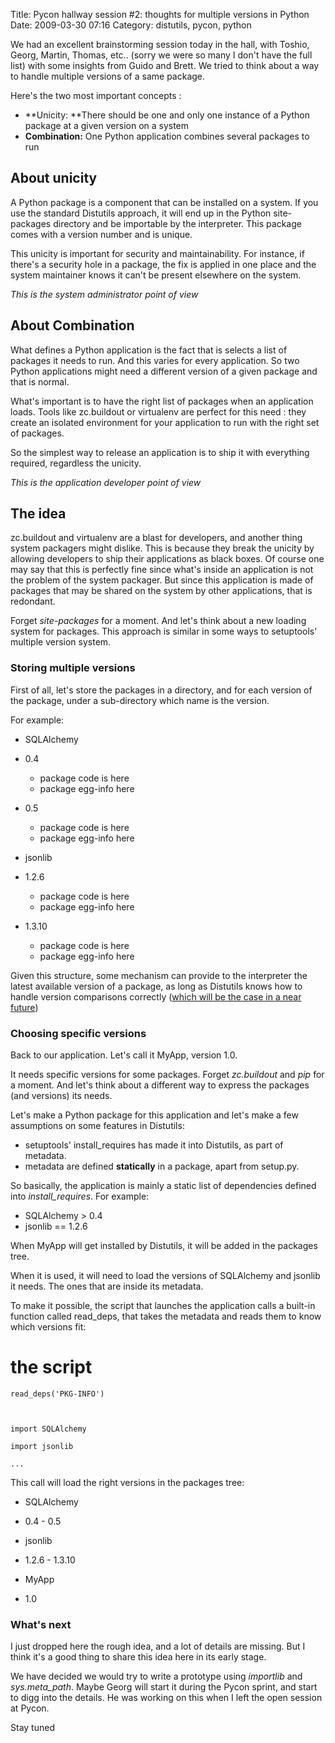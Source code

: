 Title: Pycon hallway session #2: thoughts for multiple versions in Python
Date: 2009-03-30 07:16
Category: distutils, pycon, python

We had an excellent brainstorming session today in the hall, with
Toshio, Georg, Martin, Thomas, etc.. (sorry we were so many I don't have
the full list) with some insights from Guido and Brett. We tried to
think about a way to handle multiple versions of a same package.   
  
Here's the two most important concepts :   
-   **Unicity: **There should be one and only one instance of a Python
    package at a given version on a system
-   **Combination:** One Python application combines several packages to
    run

  
## About unicity

  
A Python package is a component that can be installed on a system. If
you use the standard Distutils approach, it will end up in the Python
site-packages directory and be importable by the interpreter. This
package comes with a version number and is unique.   
  
This unicity is important for security and maintainability. For
instance, if there's a security hole in a package, the fix is applied in
one place and the system maintainer knows it can't be present elsewhere
on the system.   
  
*This is the system administrator point of view*   
## About Combination

  
What defines a Python application is the fact that is selects a list of
packages it needs to run. And this varies for every application. So two
Python applications might need a different version of a given package
and that is normal.   
  
What's important is to have the right list of packages when an
application loads. Tools like zc.buildout or virtualenv are perfect for
this need : they create an isolated environment for your application to
run with the right set of packages.   
  
So the simplest way to release an application is to ship it with
everything required, regardless the unicity.   
  
*This is the application developer point of view*   
## The idea

  
zc.buildout and virtualenv are a blast for developers, and another
thing system packagers might dislike. This is because they break the
unicity by allowing developers to ship their applications as black
boxes. Of course one may say that this is perfectly fine since what's
inside an application is not the problem of the system packager. But
since this application is made of packages that may be shared on the
system by other applications, that is redondant.   
  
Forget *site-packages* for a moment. And let's think about a new
loading system for packages. This approach is similar in some ways to
setuptools' multiple version system.   
### Storing multiple versions

  
First of all, let's store the packages in a directory, and for each
version of the package, under a sub-directory which name is the version.
  
  
For example:   
-   SQLAlchemy   
   -   0.4   
       -   package code is here
        -   package egg-info here

          
   -   0.5   
       -   package code is here
        -   package egg-info here

          

      
-   jsonlib   
   -   1.2.6   
       -   package code is here
        -   package egg-info here

          
   -   1.3.10   
       -   package code is here
        -   package egg-info here

          

      

  
Given this structure, some mechanism can provide to the interpreter the
latest available version of a package, as long as Distutils knows how to
handle version comparisons correctly ([which will be the case in a near
future][])   
### Choosing specific versions

  
Back to our application. Let's call it MyApp, version 1.0.   
  
It needs specific versions for some packages. Forget *zc.buildout* and
*pip* for a moment. And let's think about a different way to express the
packages (and versions) its needs.   
  
Let's make a Python package for this application and let's make a few
assumptions on some features in Distutils:   
-   setuptools' install\_requires has made it into Distutils, as part of
    metadata.
-   metadata are defined **statically** in a package, apart from
    setup.py.

  
So basically, the application is mainly a static list of dependencies
defined into *install\_requires*. For example:   
-   SQLAlchemy \> 0.4
-   jsonlib == 1.2.6

  
When MyApp will get installed by Distutils, it will be added in the
packages tree.   
  
When it is used, it will need to load the versions of SQLAlchemy and
jsonlib it needs. The ones that are inside its metadata.   
  
To make it possible, the script that launches the application calls a
built-in function called read\_deps, that takes the metadata and reads
them to know which versions fit:   
   # the script

    read_deps('PKG-INFO')



    import SQLAlchemy

    import jsonlib

    ...

  
This call will load the right versions in the packages tree:   
-   SQLAlchemy   
   -   0.4
    -   0.5

      
-   jsonlib   
   -   1.2.6
    -   1.3.10

      
-   MyApp   
   -   1.0

      

  
### What's next

  
I just dropped here the rough idea, and a lot of details are missing.
But I think it's a good thing to share this idea here in its early
stage.   
  
We have decided we would try to write a prototype using *importlib* and
*sys.meta\_path*. Maybe Georg will start it during the Pycon sprint, and
start to digg into the details. He was working on this when I left the
open session at Pycon.   
  
Stay tuned

  [which will be the case in a near future]: http://wiki.python.org/moin/DistutilsVersionFight
